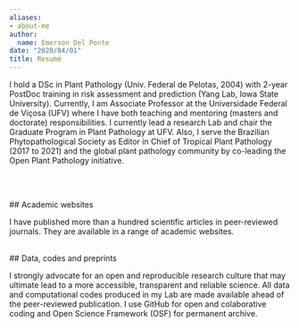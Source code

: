 ```yaml
---
aliases:
- about-me
author:
  name: Emerson Del Ponte
date: "2020/04/01"
title: Resumé
---
```

<link rel="stylesheet" href="https://cdn.rawgit.com/jpswalsh/academicons/master/css/academicons.min.css">

<style>
a.tooltip {
    position: relative;
}

a.tooltip span {
    display: none;    
}

a.tooltip:hover span, a.tooltip:focus span {
    display:block;
    position:absolute;
    top:1em;
    left:1.5em;
    padding: 0.2em 0.6em;
    border:1px solid #996633;
    background-color:#FFFF66;
    color:#000;
}
</style>

<link rel="stylesheet" href="/font-awesome/css/font-awesome.min.css">
I hold a DSc in Plant Pathology (Univ. Federal de Pelotas, 2004) with 2-year PostDoc training in risk assessment and prediction (Yang Lab, Iowa State University). Currently, I am Associate Professor at the Universidade Federal de Viçosa (UFV) where I have both teaching and mentoring (masters and doctorate) responsibilities. I currently lead a research Lab and chair the Graduate Program in Plant Pathology at UFV. Also, I serve the Brazilian Phytopathological Society as Editor in Chief of Tropical Plant Pathology (2017 to 2021) and the global plant pathology community by co-leading the Open Plant Pathology initiative.  

<a class = "tooltip" href="/cv/cv-emerson-delponte.pdf" title ="Full CV in PDF"><i class="ai ai-cv ai-2x">
</i></a>&nbsp;
<a class = "tooltip" href="http://lattes.cnpq.br/9460309107496381" title = "Lattes CV">
<i class="ai ai-lattes-square ai-2x">
</i></a>

 

<br>
## Academic websites

I have published more than a hundred scientific articles in peer-reviewed journals. They are available in a range of academic websites.  

<a  class = "tooltip" href="https://orcid.org/0000-0003-4398-409X">
<i class="ai ai-orcid ai-2x">
</i></a>&nbsp;
<a title = "Publons"  class = "tooltip" href="https://publons.com/researcher/2740078/emerson-m-del-ponte/">
<i class="ai ai-publons ai-2x">
</i></a>&nbsp;
<a title = "Google Scholar" class = "tooltip" href="https://scholar.google.com.br/citations?user=a1rPnI0AAAAJ&hl=en">
<i class="ai ai-google-scholar-square ai-2x">
</i></a>&nbsp;
<a title = "ResearchGate" class = "tooltip" href="https://www.researchgate.net/profile/Emerson_Del_Ponte">
<i class="ai ai-researchgate-square ai-2x">
</i></a>



<br>
## Data, codes and preprints

I strongly advocate for an open and reproducible research culture that may ultimate lead to a more accessible, transparent and reliable science. All data and computational codes produced in my Lab are made available ahead of the peer-reviewed publication. I use GitHub for open and colaborative coding and Open Science Framework (OSF) for permanent archive.

</a><a class = "tooltip" title = "GitHub"  href="https://github.com/emdelponte">
<i class="fa fa-github-alt fa-2x"></i></a>&nbsp;
</a><a class = "tooltip" title = "Open Science Framework"  href="https://osf.io/jb6yd/">
<i class="ai ai-osf ai-2x">
</i>
</a>




